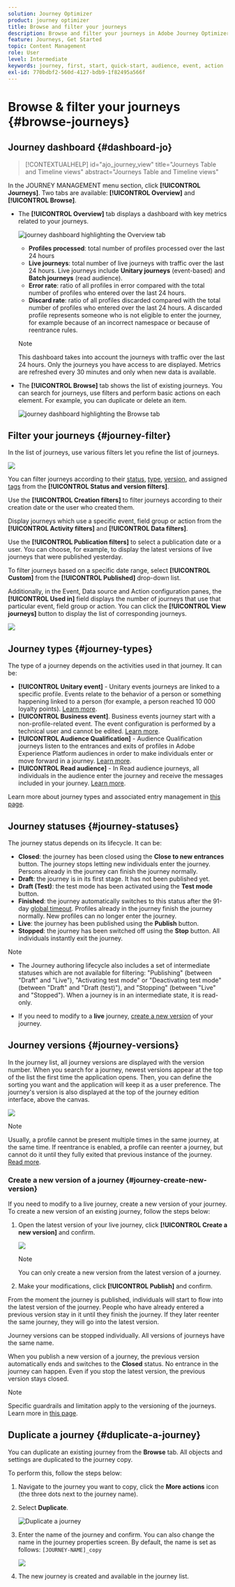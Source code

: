 ```yaml
---
solution: Journey Optimizer
product: journey optimizer
title: Browse and filter your journeys
description: Browse and filter your journeys in Adobe Journey Optimizer
feature: Journeys, Get Started
topic: Content Management
role: User
level: Intermediate
keywords: journey, first, start, quick-start, audience, event, action
exl-id: 770bdbf2-560d-4127-bdb9-1f82495a566f
---
```

# Browse & filter your journeys {#browse-journeys}

## Journey dashboard {#dashboard-jo}

>[!CONTEXTUALHELP]
>id="ajo_journey_view"
>title="Journeys Table and Timeline views"
>abstract="Journeys Table and Timeline views"

In the JOURNEY MANAGEMENT menu section, click **[!UICONTROL Journeys]**. Two tabs are available: **[!UICONTROL Overview]** and **[!UICONTROL Browse]**.

* The **[!UICONTROL Overview]** tab displays a dashboard with key metrics related to your journeys.

    ![journey dashboard highlighting the Overview tab](assets/journeys-dashboard.png)  

    * **Profiles processed**: total number of profiles processed over the last 24 hours
    * **Live journeys**: total number of live journeys with traffic over the last 24 hours. Live journeys include **Unitary journeys** (event-based) and **Batch journeys** (read audience).
    * **Error rate**: ratio of all profiles in error compared with the total number of profiles who entered over the last 24 hours. 
    * **Discard rate**: ratio of all profiles discarded compared with the total number of profiles who entered over the last 24 hours. A discarded profile represents someone who is not eligible to enter the journey, for example because of an incorrect namespace or because of reentrance rules.

    >[!NOTE]
    >
    >This dashboard takes into account the journeys with traffic over the last 24 hours. Only the journeys you have access to are displayed. Metrics are refreshed every 30 minutes and only when new data is available. 

* The **[!UICONTROL Browse]** tab shows the list of existing journeys. You can search for journeys, use filters and perform basic actions on each element. For example, you can duplicate or delete an item. 

    ![journey dashboard highlighting the Browse tab](assets/journeys-browse.png)  

## Filter your journeys {#journey-filter}

In the list of journeys, use various filters let you refine the list of journeys.

![](assets/filter-journeys.png)

You can filter journeys according to their [status](#journey-statuses), [type](#journey-types), [version](#journey-versions), and assigned [tags](../start/search-filter-categorize.md#tags) from the **[!UICONTROL Status and version filters]**.

Use the **[!UICONTROL Creation filters]** to filter journeys according to their creation date or the user who created them.

Display journeys which use a specific event, field group or action from the **[!UICONTROL Activity filters]** and **[!UICONTROL Data filters]**. 

Use the **[!UICONTROL Publication filters]** to select a publication date or a user. You can choose, for example, to display the latest versions of live journeys that were published yesterday.

To filter journeys based on a specific date range, select **[!UICONTROL Custom]** from the **[!UICONTROL Published]** drop-down list.

Additionally, in the Event, Data source and Action configuration panes, the **[!UICONTROL Used in]** field displays the number of journeys that use that particular event, field group or action. You can click the **[!UICONTROL View journeys]** button to display the list of corresponding journeys.

![](assets/journey3bis.png)


## Journey types {#journey-types}

The type of a journey depends on the activities used in that journey. It can be: 

* **[!UICONTROL Unitary event]** - Unitary events journeys are linked to a specific profile. Events relate to the behavior of a person or something happening linked to a person (for example, a person reached 10 000 loyalty points). [Learn more](../event/about-events.md).
* **[!UICONTROL Business event]**. Business events journey start with a non-profile-related event. The event configuration is performed by a technical user and cannot be edited. [Learn more](../event/about-events.md).
* **[!UICONTROL Audience Qualification]** - Audience Qualification journeys listen to the entrances and exits of profiles in Adobe Experience Platform audiences in order to make individuals enter or move forward in a journey. [Learn more](audience-qualification-events.md).
* **[!UICONTROL Read audience]** - In Read audience journeys, all individuals in the audience enter the journey and receive the messages included in your journey.  [Learn more](read-audience.md).


Learn more about journey types and associated entry management in [this page](entry-management.md).

## Journey statuses {#journey-statuses}

The journey status depends on its lifecycle. It can be: 

* **Closed**: the journey has been closed using the **Close to new entrances** button. The journey stops letting new individuals enter the journey. Persons already in the journey can finish the journey normally.
* **Draft**: the journey is in its first stage. It has not been published yet.
* **Draft (Test)**: the test mode has been activated using the **Test mode** button.
* **Finished**: the journey automatically switches to this status after the 91-day [global timeout](journey-properties.md#global_timeout). Profiles already in the journey finish the journey normally. New profiles can no longer enter the journey.
* **Live**: the journey has been published using the **Publish** button.
* **Stopped**: the journey has been switched off using the **Stop** button. All individuals instantly exit the journey.

>[!NOTE]
>
>* The Journey authoring lifecycle also includes a set of intermediate statuses which are not available for filtering: "Publishing" (between "Draft" and "Live"), "Activating test mode" or "Deactivating test mode" (between "Draft" and "Draft (test)"), and "Stopping" (between "Live" and "Stopped"). When a journey is in an intermediate state, it is read-only.
>
>* If you need to modify to a **live** journey, [create a new version](#journey-versions) of your journey.


## Journey versions {#journey-versions}

In the journey list, all journey versions are displayed with the version number. When you search for a journey, newest versions appear at the top of the list the first time the application opens. Then, you can define the sorting you want and the application will keep it as a user preference. The journey's version is also displayed at the top of the journey edition interface, above the canvas.

![](assets/journeyversions1.png)

>[!NOTE]
>
>Usually, a profile cannot be present multiple times in the same journey, at the same time. If reentrance is enabled, a profile can reenter a journey, but cannot do it until they fully exited that previous instance of the journey. [Read more](end-journey.md).

### Create a new version of a journey {#journey-create-new-version}

If you need to modify to a live journey, create a new version of your journey. To create a new version of an existing journey, follow the steps below:

1. Open the latest version of your live journey, click **[!UICONTROL Create a new version]** and confirm.

    ![](assets/journeyversions2.png)

    >[!NOTE]
    >
    >You can only create a new version from the latest version of a journey.

1. Make your modifications, click **[!UICONTROL Publish]** and confirm.

From the moment the journey is published, individuals will start to flow into the latest version of the journey. People who have already entered a previous version stay in it until they finish the journey. If they later reenter the same journey, they will go into the latest version.

Journey versions can be stopped individually. All versions of journeys have the same name.

When you publish a new version of a journey, the previous version automatically ends and switches to the **Closed** status. No entrance in the journey can happen. Even if you stop the latest version, the previous version stays closed.


>[!NOTE]
>
>Specific guardrails and limitation apply to the versioning of the journeys. Learn more in [this page](../start/guardrails.md#journey-versions-journey-versions-g).

## Duplicate a journey {#duplicate-a-journey}

You can duplicate an existing journey from the **Browse** tab. All objects and settings are duplicated to the journey copy.

To perform this, follow the steps below:

1. Navigate to the journey you want to copy, click the **More actions** icon (the three dots next to the journey name).
1. Select **Duplicate**.

    ![Duplicate a journey](assets/duplicate-jo.png)

1. Enter the name of the journey and confirm. You can also change the name in the journey properties screen. By default, the name is set as follows: `[JOURNEY-NAME]_copy`

    ![](assets/duplicate-jo2.png)

1. The new journey is created and available in the journey list.
